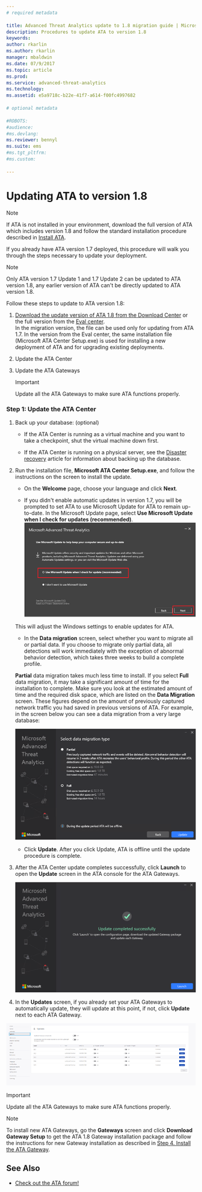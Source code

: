 ```yaml
---
# required metadata

title: Advanced Threat Analytics update to 1.8 migration guide | Microsoft Docs
description: Procedures to update ATA to version 1.8
keywords:
author: rkarlin
ms.author: rkarlin
manager: mbaldwin
ms.date: 07/9/2017
ms.topic: article
ms.prod:
ms.service: advanced-threat-analytics
ms.technology:
ms.assetid: e5a9718c-b22e-41f7-a614-f00fc4997682

# optional metadata

#ROBOTS:
#audience:
#ms.devlang:
ms.reviewer: bennyl
ms.suite: ems
#ms.tgt_pltfrm:
#ms.custom:

---
```


# Updating ATA to version 1.8

> [!NOTE] 
> If ATA is not installed in your environment, download the full version of ATA which includes version 1.8 and follow the standard installation procedure described in [Install ATA](install-ata-step1.md).

If you already have ATA version 1.7 deployed, this procedure will walk you through the steps necessary to update your deployment.

> [!NOTE] 
>  Only ATA version 1.7 Update 1 and 1.7 Update 2 can be updated to ATA version 1.8, any earlier version of ATA can't be directly updated to ATA version 1.8.

Follow these steps to update to ATA version 1.8:

1.  [Download the update version of ATA 1.8 from the Download Center](https://www.microsoft.com/download/details.aspx?id=55536)  or the full version from the [Eval center](http://www.microsoft.com/evalcenter/evaluate-microsoft-advanced-threat-analytics).<br>
In the migration version, the file can be used only for updating from ATA 1.7. In the version from the Eval center, the same installation file (Microsoft ATA Center Setup.exe) is used for installing a new deployment of ATA and for upgrading existing deployments.

2.  Update the ATA Center

4.  Update the ATA Gateways

    > [!IMPORTANT]
    > Update all the ATA Gateways to make sure ATA functions properly.

### Step 1: Update the ATA Center

1.  Back up your database: (optional)

    -   If the ATA Center is running as a virtual machine and you want to take a checkpoint, shut the virtual machine down first.

    -   If the ATA Center is running on a physical server, see the [Disaster recovery](disaster-recovery.md) article for information about backing up the database.

2.  Run the installation file, **Microsoft ATA Center Setup.exe**, and follow the instructions on the screen to install the update.

	-  On the **Welcome** page, choose your language and click **Next**.

	-  If you didn't enable automatic updates in version 1.7, you will be prompted to set ATA to use Microsoft Update for ATA to remain up-to-date.  In the Microsoft Update page, select **Use Microsoft Update when I check for updates (recommended)**.
    ![Keep ATA up to date image](media/ata_ms_update.png)
     
     This will adjust the Windows settings to enable updates for  ATA. 
    
	-  In the **Data migration** screen, select whether you want to migrate all or partial data. If you choose to migrate only partial data, all detections will work immediately with the exception of abnormal behavior detection, which takes three weeks to build a complete profile.  
    
    **Partial** data migration takes much less time to install. If you select **Full** data migration, it may take a significant amount of time for the installation to complete. Make sure you look at the estimated amount of time and the required disk space, which are listed on the **Data Migration** screen. These figures depend on the amount of previously captured network traffic you had saved in previous versions of ATA. For example, in the screen below you can see a data migration from a very large database:
         
    ![ATA data migration](media/migration-data-migration.png)

	-  Click **Update**. After you click Update, ATA is offline until the update procedure is complete.

4.  After the ATA Center update completes successfully, click **Launch** to open the **Update** screen in the ATA console for the ATA Gateways.

    ![Update success screen](media/migration-center-success.png)

5.  In the **Updates** screen, if you already set your ATA Gateways to automatically update, they will update at this point, if not, click **Update** next to each ATA Gateway.
  
![Update gateways image](media/migration-update-gw.png)

  
> [!IMPORTANT] 
> Update all the ATA Gateways to make sure ATA functions properly.
 
> [!NOTE] 
> To install new ATA Gateways, go the **Gateways** screen and click **Download Gateway Setup** to get the ATA 1.8 Gateway installation package and follow the instructions for new Gateway installation as described in [Step 4. Install the ATA Gateway](install-ata-step4.md).


## See Also

- [Check out the ATA forum!](https://social.technet.microsoft.com/Forums/security/home?forum=mata)
